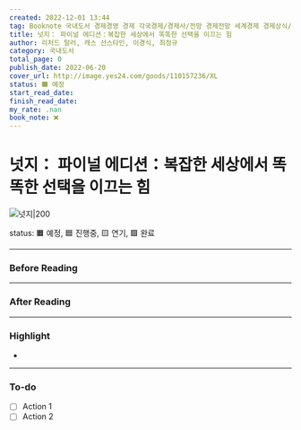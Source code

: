 ```yaml
---
created: 2022-12-01 13:44
tag: Booknote 국내도서 경제경영 경제 각국경제/경제사/전망 경제전망 세계경제 경제상식/경제이야기
title: 넛지： 파이널 에디션：복잡한 세상에서 똑똑한 선택을 이끄는 힘
author: 리처드 탈러, 캐스 선스타인, 이경식, 최정규
category: 국내도서
total_page: 0
publish_date: 2022-06-20
cover_url: http://image.yes24.com/goods/110157236/XL
status: 🟧 예정
start_read_date: 
finish_read_date: 
my_rate: .nan
book_note: ❌
---
```


# 넛지： 파이널 에디션：복잡한 세상에서 똑똑한 선택을 이끄는 힘

![넛지|200](http://image.yes24.com/goods/110157236/XL)

status: 🟧 예정, 🟦 진행중, 🟨 연기, 🟩 완료

---
### Before Reading



---
### After Reading


---
### Highlight
- 

---
### To-do
- [ ] Action 1
- [ ] Action 2
